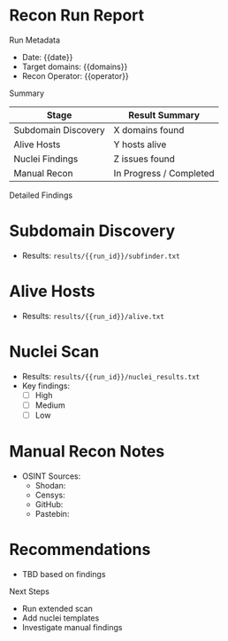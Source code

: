 # Recon Run Report

 Run Metadata

- Date: {{date}}
- Target domains: {{domains}}
- Recon Operator: {{operator}}

 Summary

| Stage               | Result Summary |
|---------------------|----------------|
| Subdomain Discovery | X domains found |
| Alive Hosts         | Y hosts alive   |
| Nuclei Findings     | Z issues found  |
| Manual Recon        | In Progress / Completed |

 Detailed Findings

# Subdomain Discovery

- Results: `results/{{run_id}}/subfinder.txt`

# Alive Hosts

- Results: `results/{{run_id}}/alive.txt`

# Nuclei Scan

- Results: `results/{{run_id}}/nuclei_results.txt`
- Key findings:
    - [ ] High
    - [ ] Medium
    - [ ] Low

# Manual Recon Notes

- OSINT Sources:
    - Shodan:
    - Censys:
    - GitHub:
    - Pastebin:

# Recommendations

- TBD based on findings

 Next Steps

- Run extended scan
- Add nuclei templates
- Investigate manual findings
